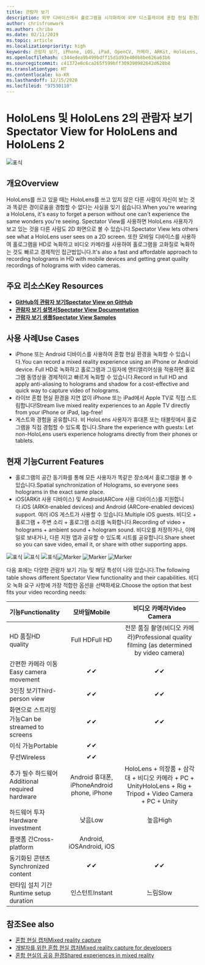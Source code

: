 ```yaml
---
title: 관람자 보기
description: 외부 디바이스에서 홀로그램을 시각화하여 외부 디스플레이에 혼합 현실 환경을 표시하거나 기록합니다.
author: chrisfromwork
ms.author: chriba
ms.date: 02/11/2019
ms.topic: article
ms.localizationpriority: high
keywords: 관람자 보기, iPhone, iOS, iPad, OpenCV, 카메라, ARKit, HoloLens, Mixed Reality, Mixed Reality Toolkit, 데모, 레코드
ms.openlocfilehash: c344edea9b499bdff15d1d93e400b8be626a63b6
ms.sourcegitcommit: c41372e0c6ca265f599bff309390982642d628b8
ms.translationtype: HT
ms.contentlocale: ko-KR
ms.lasthandoff: 12/15/2020
ms.locfileid: "97530110"
---
```

# <a name="spectator-view-for-hololens-and-hololens-2"></a><span data-ttu-id="82caa-104">HoloLens 및 HoloLens 2의 관람자 보기</span><span class="sxs-lookup"><span data-stu-id="82caa-104">Spectator View for HoloLens and HoloLens 2</span></span>

![표식](images/SpecViewPhoneHero.jpg)

## <a name="overview"></a><span data-ttu-id="82caa-106">개요</span><span class="sxs-lookup"><span data-stu-id="82caa-106">Overview</span></span>

<span data-ttu-id="82caa-107">HoloLens를 쓰고 있을 때는 HoloLens를 쓰고 있지 않은 다른 사람이 자신이 보는 것과 똑같은 경이로움을 경험할 수 없다는 사실을 잊기 쉽습니다.</span><span class="sxs-lookup"><span data-stu-id="82caa-107">When you're wearing a HoloLens, it's easy to forget a person without one can't experience the same wonders you're seeing.</span></span> <span data-ttu-id="82caa-108">Spectator View를 사용하면 HoloLens 사용자가 보고 있는 것을 다른 사람도 2D 화면으로 볼 수 있습니다.</span><span class="sxs-lookup"><span data-stu-id="82caa-108">Spectator View lets others see what a HoloLens user sees on a 2D screen.</span></span> <span data-ttu-id="82caa-109">또한 모바일 디바이스를 사용하여 홀로그램을 HD로 녹화하고 비디오 카메라를 사용하여 홀로그램을 고화질로 녹화하는 것도 빠르고 경제적인 접근법입니다.</span><span class="sxs-lookup"><span data-stu-id="82caa-109">It's also a fast and affordable approach to recording holograms in HD with mobile devices and getting great quality recordings of holograms with video cameras.</span></span>

## <a name="key-resources"></a><span data-ttu-id="82caa-110">주요 리소스</span><span class="sxs-lookup"><span data-stu-id="82caa-110">Key Resources</span></span>

* [<span data-ttu-id="82caa-111">**GitHub의 관람자 보기**</span><span class="sxs-lookup"><span data-stu-id="82caa-111">**Spectator View on GitHub**</span></span>](https://github.com/microsoft/MixedReality-SpectatorView)
* [<span data-ttu-id="82caa-112">**관람자 보기 설명서**</span><span class="sxs-lookup"><span data-stu-id="82caa-112">**Spectator View Documentation**</span></span>](https://microsoft.github.io/MixedReality-SpectatorView/README.html)
* [<span data-ttu-id="82caa-113">**관람자 보기 샘플**</span><span class="sxs-lookup"><span data-stu-id="82caa-113">**Spectator View Samples**</span></span>](https://github.com/microsoft/MixedReality-SpectatorView/tree/master/samples)

## <a name="use-cases"></a><span data-ttu-id="82caa-114">사용 사례</span><span class="sxs-lookup"><span data-stu-id="82caa-114">Use Cases</span></span>

* <span data-ttu-id="82caa-115">iPhone 또는 Android 디바이스를 사용하여 혼합 현실 환경을 녹화할 수 있습니다.</span><span class="sxs-lookup"><span data-stu-id="82caa-115">You can record a mixed reality experience using an iPhone or Android device.</span></span> <span data-ttu-id="82caa-116">Full HD로 녹화하고 홀로그램과 그림자에 앤티앨리어싱을 적용하면 홀로그램 동영상을 경제적이고 빠르게 녹화할 수 있습니다.</span><span class="sxs-lookup"><span data-stu-id="82caa-116">Record in full HD and apply anti-aliasing to holograms and shadow for a cost-effective and quick way to capture video of holograms.</span></span>
* <span data-ttu-id="82caa-117">라이브 혼합 현실 환경을 지연 없이 iPhone 또는 iPad에서 Apple TV로 직접 스트림합니다!</span><span class="sxs-lookup"><span data-stu-id="82caa-117">Stream live mixed reality experiences to an Apple TV directly from your iPhone or iPad, lag-free!</span></span>
* <span data-ttu-id="82caa-118">게스트와 경험을 공유합니다. 비 HoloLens 사용자가 휴대폰 또는 태블릿에서 홀로그램을 직접 경험할 수 있도록 합니다.</span><span class="sxs-lookup"><span data-stu-id="82caa-118">Share the experience with guests: Let non-HoloLens users experience holograms directly from their phones or tablets.</span></span>

## <a name="current-features"></a><span data-ttu-id="82caa-119">현재 기능</span><span class="sxs-lookup"><span data-stu-id="82caa-119">Current Features</span></span>

* <span data-ttu-id="82caa-120">홀로그램의 공간 동기화를 통해 모든 사용자가 똑같은 장소에서 홀로그램을 볼 수 있습니다.</span><span class="sxs-lookup"><span data-stu-id="82caa-120">Spatial synchronization of Holograms, so everyone sees holograms in the exact same place.</span></span>
* <span data-ttu-id="82caa-121">iOS(ARKit 사용 디바이스) 및 Android(ARCore 사용 디바이스)를 지원합니다.</span><span class="sxs-lookup"><span data-stu-id="82caa-121">iOS (ARKit-enabled devices) and Android (ARCore-enabled devices) support.</span></span>
<span data-ttu-id="82caa-122">여러 iOS 게스트가 사용할 수 있습니다.</span><span class="sxs-lookup"><span data-stu-id="82caa-122">Multiple iOS guests.</span></span>
<span data-ttu-id="82caa-123">비디오 + 홀로그램 + 주변 소리 + 홀로그램 소리를 녹화합니다.</span><span class="sxs-lookup"><span data-stu-id="82caa-123">Recording of video + holograms + ambient sound + hologram sound.</span></span>
<span data-ttu-id="82caa-124">비디오를 저장하거나, 이메일로 보내거나, 다른 지원 앱과 공유할 수 있도록 시트를 공유합니다.</span><span class="sxs-lookup"><span data-stu-id="82caa-124">Share sheet so you can save video, email it, or share with other supporting apps.</span></span>

<span data-ttu-id="82caa-125">![표식](images/SpecViewPhoneDemo.jpg)
![표식](images/hololensspectatorview-500px.jpg) ![표식](images/spectatorview-300px.png)</span><span class="sxs-lookup"><span data-stu-id="82caa-125">![Marker](images/SpecViewPhoneDemo.jpg)
![Marker](images/hololensspectatorview-500px.jpg) ![Marker](images/spectatorview-300px.png)</span></span>

<span data-ttu-id="82caa-126">다음 표에는 다양한 관람자 보기 기능 및 해당 특성이 나와 있습니다.</span><span class="sxs-lookup"><span data-stu-id="82caa-126">The following table shows different Spectator View functionality and their capabilities.</span></span> <span data-ttu-id="82caa-127">비디오 녹화 요구 사항에 가장 적합한 옵션을 선택하세요.</span><span class="sxs-lookup"><span data-stu-id="82caa-127">Choose the option that best fits your video recording needs:</span></span>

|      <span data-ttu-id="82caa-128">기능</span><span class="sxs-lookup"><span data-stu-id="82caa-128">Functionality</span></span>                                | <span data-ttu-id="82caa-129">모바일</span><span class="sxs-lookup"><span data-stu-id="82caa-129">Mobile</span></span>                  |                    <span data-ttu-id="82caa-130">비디오 카메라</span><span class="sxs-lookup"><span data-stu-id="82caa-130">Video Camera</span></span>              |
|--------------------------------------|:-----------------------:|:-------------------------------------------:|
| <span data-ttu-id="82caa-131">HD 품질</span><span class="sxs-lookup"><span data-stu-id="82caa-131">HD quality</span></span>                           |         <span data-ttu-id="82caa-132">Full HD</span><span class="sxs-lookup"><span data-stu-id="82caa-132">Full HD</span></span>         |        <span data-ttu-id="82caa-133">전문 품질 촬영(비디오 카메라)</span><span class="sxs-lookup"><span data-stu-id="82caa-133">Professional quality filming (as determined by video camera)</span></span>      |
| <span data-ttu-id="82caa-134">간편한 카메라 이동</span><span class="sxs-lookup"><span data-stu-id="82caa-134">Easy camera movement</span></span>                 |            <span data-ttu-id="82caa-135">✔</span><span class="sxs-lookup"><span data-stu-id="82caa-135">✔</span></span>            |                      <span data-ttu-id="82caa-136">✔</span><span class="sxs-lookup"><span data-stu-id="82caa-136">✔</span></span>                      |
| <span data-ttu-id="82caa-137">3인칭 보기</span><span class="sxs-lookup"><span data-stu-id="82caa-137">Third-person view</span></span>                    |            <span data-ttu-id="82caa-138">✔</span><span class="sxs-lookup"><span data-stu-id="82caa-138">✔</span></span>            |                      <span data-ttu-id="82caa-139">✔</span><span class="sxs-lookup"><span data-stu-id="82caa-139">✔</span></span>                      |
| <span data-ttu-id="82caa-140">화면으로 스트리밍 가능</span><span class="sxs-lookup"><span data-stu-id="82caa-140">Can be streamed to screens</span></span>           |            <span data-ttu-id="82caa-141">✔</span><span class="sxs-lookup"><span data-stu-id="82caa-141">✔</span></span>            |                      <span data-ttu-id="82caa-142">✔</span><span class="sxs-lookup"><span data-stu-id="82caa-142">✔</span></span>                      |
| <span data-ttu-id="82caa-143">이식 가능</span><span class="sxs-lookup"><span data-stu-id="82caa-143">Portable</span></span>                             |            <span data-ttu-id="82caa-144">✔</span><span class="sxs-lookup"><span data-stu-id="82caa-144">✔</span></span>            |                                             |
| <span data-ttu-id="82caa-145">무선</span><span class="sxs-lookup"><span data-stu-id="82caa-145">Wireless</span></span>                             |            <span data-ttu-id="82caa-146">✔</span><span class="sxs-lookup"><span data-stu-id="82caa-146">✔</span></span>            |                                             |
| <span data-ttu-id="82caa-147">추가 필수 하드웨어</span><span class="sxs-lookup"><span data-stu-id="82caa-147">Additional required hardware</span></span>         |     <span data-ttu-id="82caa-148">Android 휴대폰, iPhone</span><span class="sxs-lookup"><span data-stu-id="82caa-148">Android phone, iPhone</span></span>    | <span data-ttu-id="82caa-149">HoloLens + 의장품 + 삼각대 + 비디오 카메라 + PC + Unity</span><span class="sxs-lookup"><span data-stu-id="82caa-149">HoloLens + Rig + Tripod + Video Camera + PC + Unity</span></span> |
| <span data-ttu-id="82caa-150">하드웨어 투자</span><span class="sxs-lookup"><span data-stu-id="82caa-150">Hardware investment</span></span>                  |           <span data-ttu-id="82caa-151">낮음</span><span class="sxs-lookup"><span data-stu-id="82caa-151">Low</span></span>            |                     <span data-ttu-id="82caa-152">높음</span><span class="sxs-lookup"><span data-stu-id="82caa-152">High</span></span>                    |
| <span data-ttu-id="82caa-153">플랫폼 간</span><span class="sxs-lookup"><span data-stu-id="82caa-153">Cross-platform</span></span>                       |           <span data-ttu-id="82caa-154">Android, iOS</span><span class="sxs-lookup"><span data-stu-id="82caa-154">Android, iOS</span></span>   |                                             |
| <span data-ttu-id="82caa-155">동기화된 콘텐츠</span><span class="sxs-lookup"><span data-stu-id="82caa-155">Synchronized content</span></span>                 |            <span data-ttu-id="82caa-156">✔</span><span class="sxs-lookup"><span data-stu-id="82caa-156">✔</span></span>            |                      <span data-ttu-id="82caa-157">✔</span><span class="sxs-lookup"><span data-stu-id="82caa-157">✔</span></span>                      |
| <span data-ttu-id="82caa-158">런타임 설치 기간</span><span class="sxs-lookup"><span data-stu-id="82caa-158">Runtime setup duration</span></span>               |         <span data-ttu-id="82caa-159">인스턴트</span><span class="sxs-lookup"><span data-stu-id="82caa-159">Instant</span></span>          |                     <span data-ttu-id="82caa-160">느림</span><span class="sxs-lookup"><span data-stu-id="82caa-160">Slow</span></span>                    |
## <a name="see-also"></a><span data-ttu-id="82caa-161">참조</span><span class="sxs-lookup"><span data-stu-id="82caa-161">See also</span></span>

* [<span data-ttu-id="82caa-162">혼합 현실 캡처</span><span class="sxs-lookup"><span data-stu-id="82caa-162">Mixed reality capture</span></span>](../../mixed-reality-capture.md) 
* [<span data-ttu-id="82caa-163">개발자를 위한 혼합 현실 캡처</span><span class="sxs-lookup"><span data-stu-id="82caa-163">Mixed reality capture for developers</span></span>](mixed-reality-capture-for-developers.md)
* [<span data-ttu-id="82caa-164">혼합 현실의 공유 환경</span><span class="sxs-lookup"><span data-stu-id="82caa-164">Shared experiences in mixed reality</span></span>](shared-experiences-in-mixed-reality.md)
